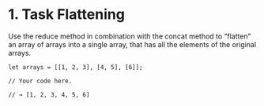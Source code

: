 # 1. Task Flattening

Use the reduce method in combination with the concat method to “flatten” an array of arrays into a single array,
that has all the elements of the original arrays.


```let arrays = [[1, 2, 3], [4, 5], [6]];```

```// Your code here.```

```// → [1, 2, 3, 4, 5, 6]```
